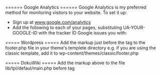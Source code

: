 ====== Google Analytics ======
Google Analytics is my preferred method for monitoring visitors to your website.  To set it up:

  * Sign up at www.google.com/analytics
  * Add the following to each of your pages, substituting UA-YOUR-GOOGLE-ID with the tracker ID Google issues you with:

  <script type="text/javascript">
    var gaJsHost = (("https:" == document.location.protocol) ? "https://ssl." : "http://www.");
    document.write(unescape("%3Cscript src='" + gaJsHost + "google-analytics.com/ga.js' type='text/javascript'%3E%3C/script%3E"));
  </script>
  <script type="text/javascript">
    try {
      var pageTracker = _gat._getTracker("UA-YOUR-GOOGLE-ID");
      pageTracker._trackPageview();
    } catch(err) {}</script>

===== Wordpress =====
Add the markup just before the </body> tag to the footer.php file in your theme's templete directory e.g. if you are using the classic template, add it to wp-content/themes/classic/footer.php


===== DokuWiki =====
Add the markup above to the file lib/tpl/defaul/main.php before </body> tag